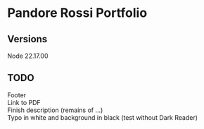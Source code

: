 # Pandore Rossi Portfolio


## Versions
Node 22.17.00

## TODO
Footer  
Link to PDF  
Finish description (remains of ...)  
Typo in white and background in black (test without Dark Reader)
